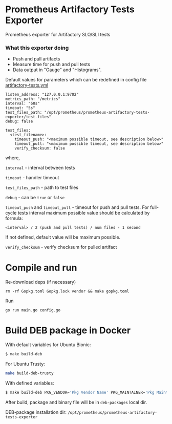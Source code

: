 # Prometheus Artifactory Tests Exporter
Prometheus exporter for Artifactory SLO/SLI tests

### What this exporter doing
- Push and pull artifacts
- Measure time for push and pull tests
- Data output in "Gauge" and "Histograms".

Default values for parameters which can be redefined in config file [artifactory-tests.yml](dpkg-sources/dirs/opt/prometheus/prometheus-artifactory-tests-exporter/artifactory-tests.yml)

```
listen_address: "127.0.0.1:9702"
metrics_path: "/metrics"
interval: "60s"
timeout: "5s"
test_files_path: "/opt/prometheus/prometheus-artifactory-tests-exporter/test-files"
debug: false

test_files:
  <test_filename>:
    timeout_push: "<maximum possible timeout, see description below>"
    timeout_pull: "<maximum possible timeout, see description below>"
    verify_checksum: false
```

where,

`interval` - interval between tests

`timeout` - handler timeout

`test_files_path` - path to test files

`debug` - can be `true` or `false`

`timeout_push` and `timeout_pull` - timeout for push and pull tests. For full-cycle tests interval maximum possible value should be calculated by formula:
```
<interval> / 2 (push and pull tests) / num files - 1 second
```
If not defined, default value will be maximum possible.

`verify_checksum` - verify checksum for pulled artifact

# Compile and run

Re-download deps (if necessary)
```
rm -rf Gopkg.toml Gopkg.lock vendor && make gopkg.toml
```

Run
```
go run main.go config.go
```

# Build DEB package in Docker

With default variables for Ubuntu Bionic:
```bash
$ make build-deb
```
For Ubuntu Trusty:
```bash
make build-deb-trusty
```

With defined variables:
```bash
$ make build-deb PKG_VENDOR='Pkg Vendor Name' PKG_MAINTAINER='Pkg Maintainer' PKG_URL='http://example.com/no-uri-given'
```

After build, package and binary file will be in `deb-packages` local dir.

DEB-package installation dir: `/opt/prometheus/prometheus-artifactory-tests-exporter`
